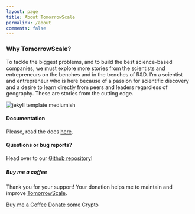 ```yaml
---
layout: page
title: About TomorrowScale
permalink: /about
comments: false
---
```


<div class="row justify-content-between">
<div class="col-md-8 pr-5">

<h3>Why TomorrowScale?</h3>

<p>To tackle the biggest problems, and to build the best science-based companies, we must explore more stories from the scientists and entrepreneurs on the benches and in the trenches of R&D. I’m a scientist and entrepreneur who is here because of a passion for scientific discovery and a desire to learn directly from peers and leaders regardless of geography.
These are stories from the cutting edge.</p>

<p class="mb-5"><img class="shadow-lg" src="{{site.baseurl}}/assets/images/mediumish-jekyll-template.png" alt="jekyll template mediumish" /></p>
<h4>Documentation</h4>

<p>Please, read the docs <a href="https://bootstrapstarter.com/bootstrap-templates/template-mediumish-bootstrap-jekyll/">here</a>.</p>

<h4>Questions or bug reports?</h4>

<p>Head over to our <a href="https://github.com/wowthemesnet/mediumish-theme-jekyll">Github repository</a>!</p>

</div>

<div class="col-md-4">

<div class="sticky-top sticky-top-80">
<h5>Buy me a coffee</h5>

<p>Thank you for your support! Your donation helps me to maintain and improve <a target="_blank" href="https://tomorrowscale.com">TomorrowScale</a>.</p>

<a target="_blank" href="https://www.patreon.com/tomorrowscale?utm_content=author_sidebar_widget&utm_medium=patron_button_and_widgets_plugin&utm_campaign=3917030&utm_term=&utm_source=https://www.tomorrowscale.com/about/" class="btn btn-danger">Buy me a Coffee</a> <a target="_blank" href="https://bootstrapstarter.com/bootstrap-templates/template-mediumish-bootstrap-jekyll/" class="btn btn-warning">Donate some Crypto</a>

</div>
</div>
</div>
